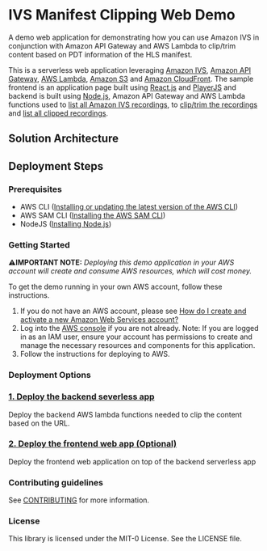 # IVS Manifest Clipping Web Demo
A demo web application for demonstrating how you can use Amazon IVS in conjunction with Amazon API Gateway and AWS Lambda to clip/trim content based on PDT information of the HLS manifest. 

This is a serverless web application leveraging [Amazon IVS](https://aws.amazon.com/ivs/), [Amazon API Gateway](https://aws.amazon.com/api-gateway/), [AWS Lambda](https://aws.amazon.com/lambda/), [Amazon S3](https://aws.amazon.com/s3/) and [Amazon CloudFront](https://aws.amazon.com/cloudfront/). The sample frontend is an application page built using [React.js](https://reactjs.org/) and [PlayerJS](https://playerjs.com/) and backend is built using [Node.js](https://nodejs.org/), Amazon API Gateway and AWS Lambda functions used to [list all Amazon IVS recordings](/serverless/lambdas/getrecordings/), to [clip/trim the recordings](/serverless/lambdas/clipmanifest/) and [list all clipped recordings](/serverless/lambdas/getclips/).

## Solution Architecture

## Deployment Steps

### Prerequisites

- AWS CLI ([Installing or updating the latest version of the AWS CLI](https://docs.aws.amazon.com/cli/latest/userguide/getting-started-install.html))
- AWS SAM CLI ([Installing the AWS SAM CLI](https://docs.aws.amazon.com/serverless-application-model/latest/developerguide/install-sam-cli.html))
- NodeJS ([Installing Node.js](https://nodejs.org/))

### Getting Started

 ⚠️**IMPORTANT NOTE:** *Deploying this demo application in your AWS account will create and consume AWS resources, which will cost money.*

To get the demo running in your own AWS account, follow these instructions.

1. If you do not have an AWS account, please see [How do I create and activate a new Amazon Web Services account?](https://aws.amazon.com/premiumsupport/knowledge-center/create-and-activate-aws-account/)
2. Log into the [AWS console](https://console.aws.amazon.com/) if you are not already. Note: If you are logged in as an IAM user, ensure your account has permissions to create and manage the necessary resources and components for this application.
3. Follow the instructions for deploying to AWS.

### Deployment Options


### [1. Deploy the backend severless app](/serverless/README.md)
Deploy the backend AWS lambda functions needed to clip the content based on the URL.

### [2. Deploy the frontend web app (Optional)](/manifest-clip-ui/README.md) 

Deploy the frontend web application on top of the backend serverless app



### Contributing guidelines
See [CONTRIBUTING](CONTRIBUTING.md) for more information.

### License
This library is licensed under the MIT-0 License. See the LICENSE file.


